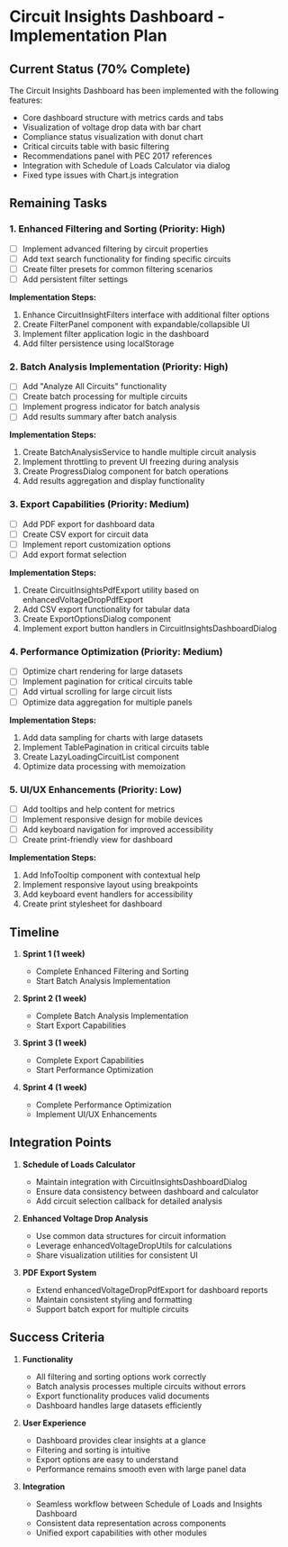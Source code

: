 # Circuit Insights Dashboard - Implementation Plan

## Current Status (70% Complete)

The Circuit Insights Dashboard has been implemented with the following features:
- Core dashboard structure with metrics cards and tabs
- Visualization of voltage drop data with bar chart
- Compliance status visualization with donut chart
- Critical circuits table with basic filtering
- Recommendations panel with PEC 2017 references
- Integration with Schedule of Loads Calculator via dialog
- Fixed type issues with Chart.js integration

## Remaining Tasks

### 1. Enhanced Filtering and Sorting (Priority: High)

- [ ] Implement advanced filtering by circuit properties
- [ ] Add text search functionality for finding specific circuits
- [ ] Create filter presets for common filtering scenarios
- [ ] Add persistent filter settings

**Implementation Steps:**
1. Enhance CircuitInsightFilters interface with additional filter options
2. Create FilterPanel component with expandable/collapsible UI
3. Implement filter application logic in the dashboard
4. Add filter persistence using localStorage

### 2. Batch Analysis Implementation (Priority: High)

- [ ] Add "Analyze All Circuits" functionality
- [ ] Create batch processing for multiple circuits
- [ ] Implement progress indicator for batch analysis
- [ ] Add results summary after batch analysis

**Implementation Steps:**
1. Create BatchAnalysisService to handle multiple circuit analysis
2. Implement throttling to prevent UI freezing during analysis
3. Create ProgressDialog component for batch operations
4. Add results aggregation and display functionality

### 3. Export Capabilities (Priority: Medium)

- [ ] Add PDF export for dashboard data
- [ ] Create CSV export for circuit data
- [ ] Implement report customization options
- [ ] Add export format selection

**Implementation Steps:**
1. Create CircuitInsightsPdfExport utility based on enhancedVoltageDropPdfExport
2. Add CSV export functionality for tabular data
3. Create ExportOptionsDialog component
4. Implement export button handlers in CircuitInsightsDashboardDialog

### 4. Performance Optimization (Priority: Medium)

- [ ] Optimize chart rendering for large datasets
- [ ] Implement pagination for critical circuits table
- [ ] Add virtual scrolling for large circuit lists
- [ ] Optimize data aggregation for multiple panels

**Implementation Steps:**
1. Add data sampling for charts with large datasets
2. Implement TablePagination in critical circuits table
3. Create LazyLoadingCircuitList component
4. Optimize data processing with memoization

### 5. UI/UX Enhancements (Priority: Low)

- [ ] Add tooltips and help content for metrics
- [ ] Implement responsive design for mobile devices
- [ ] Add keyboard navigation for improved accessibility
- [ ] Create print-friendly view for dashboard

**Implementation Steps:**
1. Add InfoTooltip component with contextual help
2. Implement responsive layout using breakpoints
3. Add keyboard event handlers for accessibility
4. Create print stylesheet for dashboard

## Timeline

1. **Sprint 1 (1 week)**
   - Complete Enhanced Filtering and Sorting
   - Start Batch Analysis Implementation

2. **Sprint 2 (1 week)**
   - Complete Batch Analysis Implementation
   - Start Export Capabilities

3. **Sprint 3 (1 week)**
   - Complete Export Capabilities
   - Start Performance Optimization

4. **Sprint 4 (1 week)**
   - Complete Performance Optimization
   - Implement UI/UX Enhancements

## Integration Points

1. **Schedule of Loads Calculator**
   - Maintain integration with CircuitInsightsDashboardDialog
   - Ensure data consistency between dashboard and calculator
   - Add circuit selection callback for detailed analysis

2. **Enhanced Voltage Drop Analysis**
   - Use common data structures for circuit information
   - Leverage enhancedVoltageDropUtils for calculations
   - Share visualization utilities for consistent UI

3. **PDF Export System**
   - Extend enhancedVoltageDropPdfExport for dashboard reports
   - Maintain consistent styling and formatting
   - Support batch export for multiple circuits

## Success Criteria

1. **Functionality**
   - All filtering and sorting options work correctly
   - Batch analysis processes multiple circuits without errors
   - Export functionality produces valid documents
   - Dashboard handles large datasets efficiently

2. **User Experience**
   - Dashboard provides clear insights at a glance
   - Filtering and sorting is intuitive
   - Export options are easy to understand
   - Performance remains smooth even with large panel data

3. **Integration**
   - Seamless workflow between Schedule of Loads and Insights Dashboard
   - Consistent data representation across components
   - Unified export capabilities with other modules 